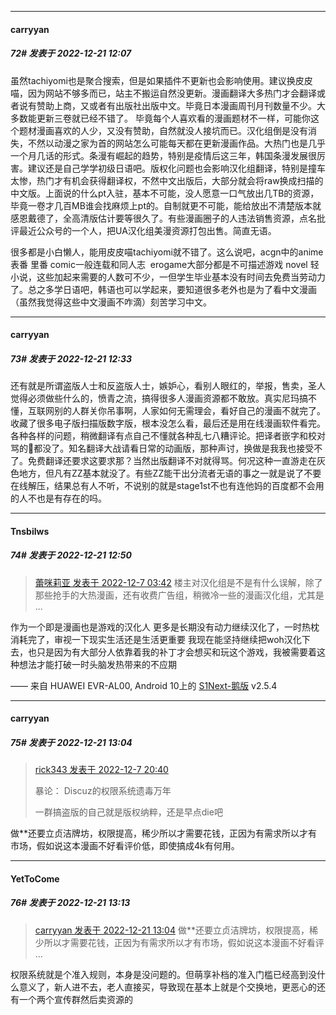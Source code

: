 

*****

####  carryyan  
##### 72#       发表于 2022-12-21 12:07

虽然tachiyomi也是聚合搜索，但是如果插件不更新也会影响使用。建议换皮皮喵，因为网站不够多而已，站主不搬运自然没更新。漫画翻译大多热门才会翻译或者说有赞助上商，又或者有出版社出版中文。毕竟日本漫画周刊月刊数量不少。大多数能更新三卷就已经不错了。 毕竟每个人喜欢看的漫画题材不一样，可能你这个题材漫画喜欢的人少，又没有赞助，自然就没人接坑而已。汉化组倒是没有消失，不然以动漫之家为首的网站怎么可能每天都在更新漫画作品。大热门也是几乎一个月几话的形式。条漫有崛起的趋势，特别是疫情后这三年，韩国条漫发展很厉害。建议还是自己学学初级日语吧。版权化问题也会影响汉化组翻译，特别是撞车太惨，热门才有机会获得翻译权，不然中文出版后，大部分就会将raw换成扫描的中文版。上面说的什么pt入驻，基本不可能，没人愿意一口气放出几TB的资源，毕竟一卷才几百MB谁会找麻烦上pt的。自制就更不可能，能给放出不清楚版本就感恩戴德了，全高清版估计要等很久了。有些漫画圈子的人违法销售资源，点名批评最近公众号的一个人，把UA汉化组美漫资源打包出售。简直无语。

很多都是小白懒人，能用皮皮喵tachiyomi就不错了。这么说吧，acgn中的anime表番 里番 comic一般连载和同人志  erogame大部分都是不可描述游戏 novel 轻小说，这些加起来需要的人数可不少，一但学生毕业基本没有时间去免费当劳动力了。总之多学日语吧，韩语也可以学起来，要知道很多老外也是为了看中文漫画（虽然我觉得这些中文漫画不咋滴）刻苦学习中文。



*****

####  carryyan  
##### 73#       发表于 2022-12-21 12:33

还有就是所谓盗版人士和反盗版人士，嫉妒心，看别人眼红的，举报，售卖，圣人觉得必须做些什么的，愤青之流，搞得很多人漫画资源都不敢放。真实尼玛搞不懂，互联网别的人群关你吊事啊，人家如何无需理会，看好自己的漫画不就完了。收藏了很多电子版扫描版数字版，根本没怎么看，最后还是用在线漫画软件看完。各种各样的问题，稍微翻译有点自己不懂就各种乱七八糟评论。把译者嵌字和校对骂的🐎都没了。知名翻译大战请看日常的动画版，那种声讨，换做是我我也接受不了。免费翻译还要求这要求那？当然出版翻译不对就得骂。何况这种一直游走在灰色地方，但凡有ZZ基本就没了。有些ZZ能干出分流者无语的事之一就是说了不要在线解压，结果总有人不听，不说别的就是stage1st不也有连他妈的百度都不会用的人不也是有存在的吗。



*****

####  Tnsbilws  
##### 74#       发表于 2022-12-21 12:50

<blockquote><a href="httphttps://bbs.saraba1st.com/2b/forum.php?mod=redirect&amp;goto=findpost&amp;pid=58808726&amp;ptid=2108663" target="_blank">蕾咪莉亚 发表于 2022-12-7 03:42</a>
楼主对汉化组是不是有什么误解，除了那些抢手的大热漫画，还有收费广告组，稍微冷一些的漫画汉化组，尤其是 ...</blockquote>
作为一个即是漫画也是游戏的汉化人
更多是长期没有动力继续汉化了，一时热枕消耗完了，审视一下现实生活还是生活更重要
我现在能坚持继续把woh汉化下去，也只是因为有大部分人依靠着我的补丁才会想买和玩这个游戏，我被需要着这种想法才能打破一时头脑发热带来的不应期

—— 来自 HUAWEI EVR-AL00, Android 10上的 [S1Next-鹅版](https://github.com/ykrank/S1-Next/releases) v2.5.4



*****

####  carryyan  
##### 75#       发表于 2022-12-21 13:04

<blockquote><a href="httphttps://bbs.saraba1st.com/2b/forum.php?mod=redirect&amp;goto=findpost&amp;pid=58821226&amp;ptid=2108663" target="_blank">rick343 发表于 2022-12-7 20:40</a>

暴论： Discuz的权限系统遗毒万年

一群搞盗版的自己就是版权纳粹，还是早点die吧</blockquote>
做**还要立贞洁牌坊，权限提高，稀少所以才需要花钱，正因为有需求所以才有市场，假如说这本漫画不好看评价低，即使搞成4k有何用。



*****

####  YetToCome  
##### 76#       发表于 2022-12-21 13:13

<blockquote><a href="httphttps://bbs.saraba1st.com/2b/forum.php?mod=redirect&amp;goto=findpost&amp;pid=59032538&amp;ptid=2108663" target="_blank">carryyan 发表于 2022-12-21 13:04</a>
做**还要立贞洁牌坊，权限提高，稀少所以才需要花钱，正因为有需求所以才有市场，假如说这本漫画不好看评 ...</blockquote>
权限系统就是个准入规则，本身是没问题的。但萌享补档的准入门槛已经高到没什么意义了，新人进不去，老人直接买，导致现在基本上就是个交换地，更恶心的还有一个两个宣传群然后卖资源的

